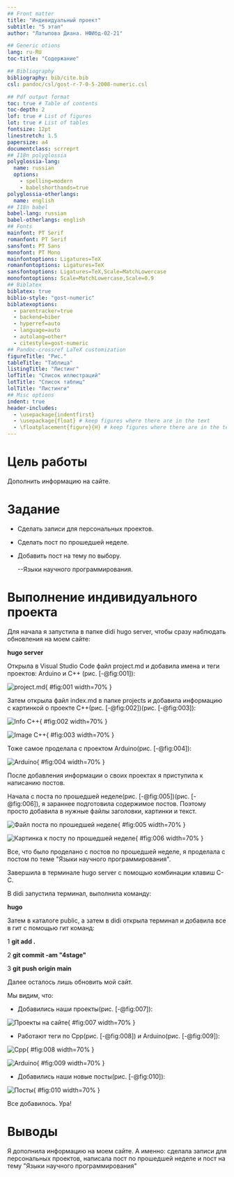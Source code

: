 ```yaml
---
## Front matter
title: "Индивидуальный проект"
subtitle: "5 этап"
author: "Латыпова Диана. НФИбд-02-21"

## Generic otions
lang: ru-RU
toc-title: "Содержание"

## Bibliography
bibliography: bib/cite.bib
csl: pandoc/csl/gost-r-7-0-5-2008-numeric.csl

## Pdf output format
toc: true # Table of contents
toc-depth: 2
lof: true # List of figures
lot: true # List of tables
fontsize: 12pt
linestretch: 1.5
papersize: a4
documentclass: scrreprt
## I18n polyglossia
polyglossia-lang:
  name: russian
  options:
	- spelling=modern
	- babelshorthands=true
polyglossia-otherlangs:
  name: english
## I18n babel
babel-lang: russian
babel-otherlangs: english
## Fonts
mainfont: PT Serif
romanfont: PT Serif
sansfont: PT Sans
monofont: PT Mono
mainfontoptions: Ligatures=TeX
romanfontoptions: Ligatures=TeX
sansfontoptions: Ligatures=TeX,Scale=MatchLowercase
monofontoptions: Scale=MatchLowercase,Scale=0.9
## Biblatex
biblatex: true
biblio-style: "gost-numeric"
biblatexoptions:
  - parentracker=true
  - backend=biber
  - hyperref=auto
  - language=auto
  - autolang=other*
  - citestyle=gost-numeric
## Pandoc-crossref LaTeX customization
figureTitle: "Рис."
tableTitle: "Таблица"
listingTitle: "Листинг"
lofTitle: "Список иллюстраций"
lotTitle: "Список таблиц"
lolTitle: "Листинги"
## Misc options
indent: true
header-includes:
  - \usepackage{indentfirst}
  - \usepackage{float} # keep figures where there are in the text
  - \floatplacement{figure}{H} # keep figures where there are in the text
---
```


# Цель работы

Дополнить информацию на сайте.

# Задание

- Сделать записи для персональных проектов.
- Сделать пост по прошедшей неделе.
- Добавить пост на тему по выбору.

    --Языки научного программирования.

# Выполнение индивидуального проекта

Для начала я запустила в папке didi hugo server, чтобы сразу наблюдать обновления на моем сайте:

**hugo server** 

Открыла в Visual Studio Code файл project.md и добавила имена и теги проектов: Arduino и C++ (рис. [-@fig:001]):

![project.md](image/1%20projects.png){ #fig:001 width=70% }

Затем открыла файл index.md в папке projects и добавила информацию с картинкой о проекте С++(рис. [-@fig:002])(рис. [-@fig:003]):

![Info C++](image/2%20cpp.png){ #fig:002 width=70% }

![Image C++](image/3%20cpp%20image.png){ #fig:003 width=70% }

Тоже самое проделала с проектом Arduino(рис. [-@fig:004]):

![Arduino](image/4%20arduino.png){ #fig:004 width=70% }

После добавления информации о своих проектах я приступила к написанию постов.

Начала с поста по прошедшей неделе(рис. [-@fig:005])(рис. [-@fig:006]), я зараннее подготовила содержимое постов. Поэтому просто добавила в нужные файлы заголовки, картинки и текст.

![Файл поста по прошедшей неделе](image/5%20last.png){ #fig:005 width=70% }

![Картинка к посту по прошедшей неделе](image/6%20week%20image.png){ #fig:006 width=70% }

Все, что было проделано с постов по прошедшей неделе, я проделала с постом по теме "Языки научного программирования".

Завершила в терминале hugo server с помощью комбинации клавиш С-С. 

В didi запустила терминал, выполнила команду:

**hugo**

Затем в каталоге public, а затем в didi открыла терминал и добавила все в гит с помощью гит команд:

1  **git add .**

2  **git commit -am "4stage"**

3  **git push origin main**

Далее осталось лишь обновить мой сайт.

Мы видим, что:

- Добавились наши проекты(рис. [-@fig:007]):

![Проекты на сайте](image/7%20site1.png){ #fig:007 width=70% }

- Работают теги по Cpp(рис. [-@fig:008]) и Arduino(рис. [-@fig:009]):

![Cpp](image/8.png){ #fig:008 width=70% }

![Arduino](image/9.png){ #fig:009 width=70% }

- Добавились наши новые посты(рис. [-@fig:010]):

![Посты](image/10%20site2.png){ #fig:010 width=70% }

Все добавилось. Ура!

# Выводы

Я дополнила информацию на моем сайте. А именно: сделала записи для персональных проектов, написала пост по прошедшей неделе и пост на тему "Языки научного программирования"



